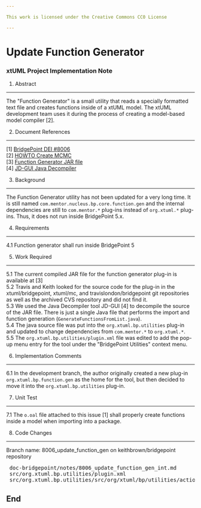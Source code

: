 ```yaml
---

This work is licensed under the Creative Commons CC0 License

---
```


# Update Function Generator
### xtUML Project Implementation Note


1. Abstract
-----------
The "Function Generator" is a small utility that reads a specially formatted text 
file and creates functions inside of a xtUML model.  The xtUML development team
uses it during the process of creating a model-based model compiler [2].  

2. Document References
----------------------
[1] [BridgePoint DEI #8006](https://support.onefact.net/redmine/issues/8006)  
[2] [HOWTO Create MCMC](https://github.com/xtuml/mc/blob/master/model/com.mentor.nucleus.bp.core/gen/HOWTO%20Create%20mcmc-docgen.txt)    
[3] [Function Generator JAR file](https://github.com/xtuml/mc/tree/master/etc)   
[4] [JD-GUI Java Decompiler](https://github.com/java-decompiler/jd-gui/)   

3. Background
-------------
The Function Generator utility has not been updated for a very long time.  It is still
named ```com.mentor.nucleus.bp.core.function.gen``` and the internal dependencies are still
to ```com.mentor.*``` plug-ins instead of ```org.xtuml.*``` plug-ins.  Thus, it does not run inside 
BridgePoint 5.x.

4. Requirements
---------------
4.1  Function generator shall run inside BridgePoint 5  

5. Work Required
----------------
5.1  The current compiled JAR file for the function generator plug-in is available at [3]      
5.2  Travis and Keith looked for the source code for the plug-in in the xtuml/bridgepoint, xtuml/mc, 
  and travislondon/bridgepoint git repositories as well as the archived CVS repository and did not find it.   
5.3  We used the Java Decompiler tool JD-GUI [4] to decompile the source of the JAR file.  There is just a
  single Java file that performs the import and function generation (```GenerateFunctionsFromList.java```).        
5.4  The java source file was put into the ```org.xtuml.bp.utilities``` plug-in and updated to change 
  dependencies from ```com.mentor.*``` to ```org.xtuml.*```.   
5.5  The ```org.xtuml.bp.utilities/plugin.xml``` file was edited to add the pop-up menu entry for the tool
  under the "BridgePoint Utilities" context menu.   
  
6. Implementation Comments
--------------------------
6.1  In the development branch, the author originally created a new plug-in ```org.xtuml.bp.function.gen```
  as the home for the tool, but then decided to move it into the ```org.xtuml.bp.utilities``` plug-in.   
  
7. Unit Test
------------
7.1  The ```o.oal``` file attached to this issue [1] shall properly create functions inside a model when
  importing into a package.   
  
8. Code Changes
---------------
Branch name: 8006_update_function_gen on keithbrown/bridgepoint repository

<pre>
 doc-bridgepoint/notes/8006_update_function_gen_int.md 
 src/org.xtuml.bp.utilities/plugin.xml
 src/org.xtuml.bp.utilities/src/org/xtuml/bp/utilities/actions/GenerateFunctionsFromList.java
</pre>

End
---

